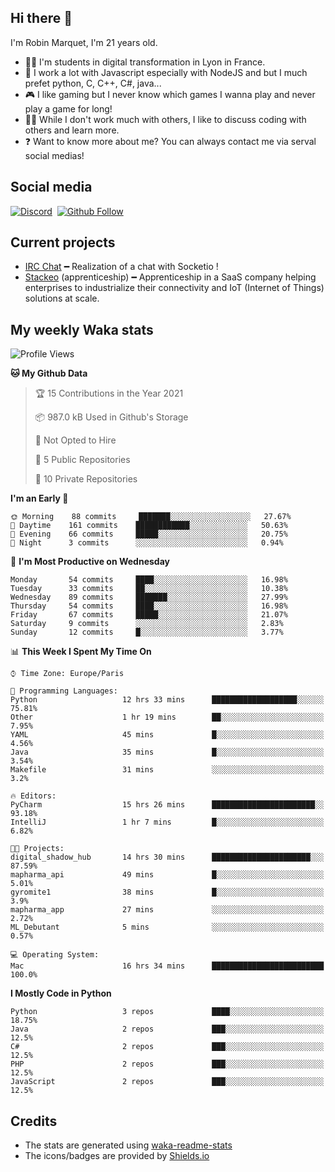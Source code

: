 ## Hi there 👋

I'm Robin Marquet, I'm 21 years old.

- 👨‍💻 I'm students in digital transformation in Lyon in France.
- 🌱 I work a lot with Javascript especially with NodeJS and but I much prefet python, C, C++, C#, java...
- 🎮 I like gaming but I never know which games I wanna play and never play a game for long!
- 👯‍♀️ While I don't work much with others, I like to discuss coding with others and learn more.
- ❓ Want to know more about me? You can always contact me via serval social medias!

## Social media

[![Discord](https://img.shields.io/discord/759460462105854022?label=rmarquet%232048&style=for-the-badge&logo=discord&logoColor=ffffff)](https://github.com/rmarquet21)
‎‎ [![Github Follow](https://img.shields.io/github/followers/rmarquet21?logo=github&logoColor=ffffff&style=for-the-badge)](https://github.com/rmarquet21)

## Current projects

- [IRC Chat](https://socket.io/) ━ Realization of a chat with Socketio !
- [Stackeo](https://www.stackeo.io/) (apprenticeship) ━ Apprenticeship in a SaaS company helping enterprises to industrialize their connectivity and IoT (Internet of Things) solutions at scale.

## My weekly Waka stats

<!--START_SECTION:waka-->
![Profile Views](http://img.shields.io/badge/Profile%20Views-0-blue)

**🐱 My Github Data** 

> 🏆 15 Contributions in the Year 2021
 > 
> 📦 987.0 kB Used in Github's Storage 
 > 
> 🚫 Not Opted to Hire
 > 
> 📜 5 Public Repositories 
 > 
> 🔑 10 Private Repositories  
 > 
**I'm an Early 🐤** 

```text
🌞 Morning    88 commits     ███████░░░░░░░░░░░░░░░░░░   27.67% 
🌆 Daytime    161 commits    ████████████░░░░░░░░░░░░░   50.63% 
🌃 Evening    66 commits     █████░░░░░░░░░░░░░░░░░░░░   20.75% 
🌙 Night      3 commits      ░░░░░░░░░░░░░░░░░░░░░░░░░   0.94%

```
📅 **I'm Most Productive on Wednesday** 

```text
Monday       54 commits     ████░░░░░░░░░░░░░░░░░░░░░   16.98% 
Tuesday      33 commits     ██░░░░░░░░░░░░░░░░░░░░░░░   10.38% 
Wednesday    89 commits     ███████░░░░░░░░░░░░░░░░░░   27.99% 
Thursday     54 commits     ████░░░░░░░░░░░░░░░░░░░░░   16.98% 
Friday       67 commits     █████░░░░░░░░░░░░░░░░░░░░   21.07% 
Saturday     9 commits      ░░░░░░░░░░░░░░░░░░░░░░░░░   2.83% 
Sunday       12 commits     █░░░░░░░░░░░░░░░░░░░░░░░░   3.77%

```


📊 **This Week I Spent My Time On** 

```text
⌚︎ Time Zone: Europe/Paris

💬 Programming Languages: 
Python                   12 hrs 33 mins      ███████████████████░░░░░░   75.81% 
Other                    1 hr 19 mins        ██░░░░░░░░░░░░░░░░░░░░░░░   7.95% 
YAML                     45 mins             █░░░░░░░░░░░░░░░░░░░░░░░░   4.56% 
Java                     35 mins             █░░░░░░░░░░░░░░░░░░░░░░░░   3.54% 
Makefile                 31 mins             ░░░░░░░░░░░░░░░░░░░░░░░░░   3.2%

🔥 Editors: 
PyCharm                  15 hrs 26 mins      ███████████████████████░░   93.18% 
IntelliJ                 1 hr 7 mins         █░░░░░░░░░░░░░░░░░░░░░░░░   6.82%

🐱‍💻 Projects: 
digital_shadow_hub       14 hrs 30 mins      ██████████████████████░░░   87.59% 
mapharma_api             49 mins             █░░░░░░░░░░░░░░░░░░░░░░░░   5.01% 
gyromite1                38 mins             █░░░░░░░░░░░░░░░░░░░░░░░░   3.9% 
mapharma_app             27 mins             ░░░░░░░░░░░░░░░░░░░░░░░░░   2.72% 
ML_Debutant              5 mins              ░░░░░░░░░░░░░░░░░░░░░░░░░   0.57%

💻 Operating System: 
Mac                      16 hrs 34 mins      █████████████████████████   100.0%

```

**I Mostly Code in Python** 

```text
Python                   3 repos             ████░░░░░░░░░░░░░░░░░░░░░   18.75% 
Java                     2 repos             ███░░░░░░░░░░░░░░░░░░░░░░   12.5% 
C#                       2 repos             ███░░░░░░░░░░░░░░░░░░░░░░   12.5% 
PHP                      2 repos             ███░░░░░░░░░░░░░░░░░░░░░░   12.5% 
JavaScript               2 repos             ███░░░░░░░░░░░░░░░░░░░░░░   12.5%

```



<!--END_SECTION:waka-->

## Credits

- The stats are generated using [waka-readme-stats](https://github.com/anmol098/waka-readme-stats)
- The icons/badges are provided by [Shields.io](https://shields.io/)
